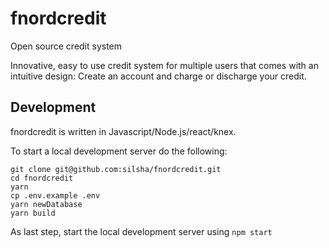 # fnordcredit
Open source credit system

Innovative, easy to use credit system for multiple users that comes with an intuitive design: Create an account and charge or discharge your credit.

## Development
fnordcredit is written in Javascript/Node.js/react/knex.

To start a local development server do the following:

	git clone git@github.com:silsha/fnordcredit.git
	cd fnordcredit
	yarn
	cp .env.example .env
	yarn newDatabase
	yarn build


As last step, start the local development server using ```npm start```
